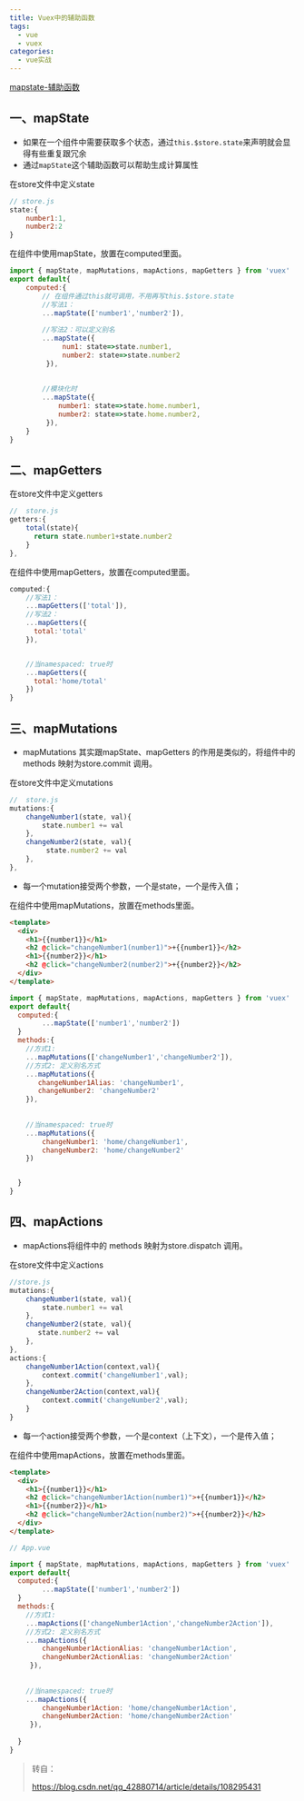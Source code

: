 ```yaml
---
title: Vuex中的辅助函数
tags:
  - vue
  - vuex
categories:
  - vue实战
---
```




[mapstate-辅助函数](https://vuex.vuejs.org/zh/guide/state.html#mapstate-%E8%BE%85%E5%8A%A9%E5%87%BD%E6%95%B0)

## 一、mapState

+ 如果在一个组件中需要获取多个状态，通过`this.$store.state`来声明就会显得有些重复跟冗余
+ 通过`mapState`这个辅助函数可以帮助生成计算属性

在store文件中定义state

```js
// store.js
state:{
	number1:1,
	number2:2
}
```

在组件中使用mapState，放置在computed里面。

```js
import { mapState, mapMutations, mapActions, mapGetters } from 'vuex'
export default{
	computed:{
        // 在组件通过this就可调用，不用再写this.$store.state
        //写法1：
		...mapState(['number1','number2']), 
        
        //写法2：可以定义别名
		...mapState({ 
    	     num1: state=>state.number1,
    	     number2: state=>state.number2
    	 }),
 
        
        //模块化时
        ...mapState({
            number1: state=>state.home.number1,
            number2: state=>state.home.number2,
         }),
	}
}
```



## 二、mapGetters

在store文件中定义getters

```js
//  store.js
getters:{
    total(state){
      return state.number1+state.number2
    }
},
```

在组件中使用mapGetters，放置在computed里面。

```js
computed:{
    //写法1：
    ...mapGetters(['total']),
    //写法2：  
    ...mapGetters({
      total:'total'
    }),  


    //当namespaced: true时
    ...mapGetters({
      total:'home/total'
    })
}
```

## 三、mapMutations

+ mapMutations 其实跟mapState、mapGetters 的作用是类似的，将组件中的 methods 映射为store.commit 调用。

在store文件中定义mutations

```js
//  store.js
mutations:{
    changeNumber1(state, val){
        state.number1 += val
    },
    changeNumber2(state, val){
         state.number2 += val
    },
},
```

+ 每一个mutation接受两个参数，一个是state，一个是传入值；

在组件中使用mapMutations，放置在methods里面。

```html
<template>
  <div>
    <h1>{{number1}}</h1>
    <h2 @click="changeNumber1(number1)">+{{number1}}</h2>
    <h1>{{number2}}</h1>
    <h2 @click="changeNumber2(number2)">+{{number2}}</h2>
  </div>
</template>
```

```js
import { mapState, mapMutations, mapActions, mapGetters } from 'vuex'
export default{
  computed:{
		...mapState(['number1','number2']) 
  }
  methods:{
    //方式1:
    ...mapMutations(['changeNumber1','changeNumber2']),
    //方式2: 定义别名方式
    ...mapMutations({
       changeNumber1Alias: 'changeNumber1',
       changeNumber2: 'changeNumber2'
    }),
        
      
    //当namespaced: true时
    ...mapMutations({
        changeNumber1: 'home/changeNumber1',
        changeNumber2: 'home/changeNumber2'
    })


  }
}
```

## 四、mapActions

+ mapActions将组件中的 methods 映射为store.dispatch 调用。

在store文件中定义actions

```js
//store.js
mutations:{
    changeNumber1(state, val){
        state.number1 += val
    },
    changeNumber2(state, val){
       state.number2 += val
    },
},
actions:{
    changeNumber1Action(context,val){
        context.commit('changeNumber1',val);
    },
    changeNumber2Action(context,val){
        context.commit('changeNumber2',val);
    }
}
```

+ 每一个action接受两个参数，一个是context（上下文），一个是传入值；

在组件中使用mapActions，放置在methods里面。

```html
<template>
  <div>
    <h1>{{number1}}</h1>
    <h2 @click="changeNumber1Action(number1)">+{{number1}}</h2>
    <h1>{{number2}}</h1>
    <h2 @click="changeNumber2Action(number2)">+{{number2}}</h2>
  </div>
</template>
```

```js
// App.vue

import { mapState, mapMutations, mapActions, mapGetters } from 'vuex'
export default{
  computed:{
		...mapState(['number1','number2']) 
  }
  methods:{
    //方式1:
    ...mapActions(['changeNumber1Action','changeNumber2Action']),
    //方式2: 定义别名方式
    ...mapActions({
        changeNumber1ActionAlias: 'changeNumber1Action',
        changeNumber2ActionAlias: 'changeNumber2Action'
     }),
    
        
    //当namespaced: true时
    ...mapActions({
        changeNumber1Action: 'home/changeNumber1Action',
        changeNumber2Action: 'home/changeNumber2Action'
     }),
        
  }
}

```



> 转自：
>
> https://blog.csdn.net/qq_42880714/article/details/108295431
